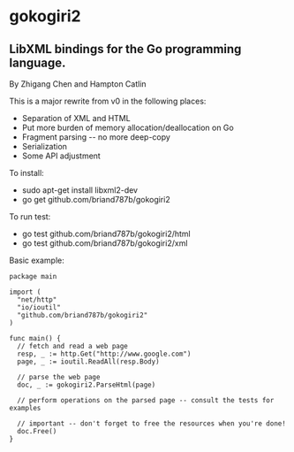 gokogiri2
========
LibXML bindings for the Go programming language.
------------------------------------------------
By Zhigang Chen and Hampton Catlin


This is a major rewrite from v0 in the following places:

- Separation of XML and HTML
- Put more burden of memory allocation/deallocation on Go
- Fragment parsing -- no more deep-copy
- Serialization
- Some API adjustment

To install:

- sudo apt-get install libxml2-dev
- go get github.com/briand787b/gokogiri2

To run test:

- go test github.com/briand787b/gokogiri2/html
- go test github.com/briand787b/gokogiri2/xml

Basic example:

    package main

    import (
      "net/http"
      "io/ioutil"
      "github.com/briand787b/gokogiri2"
    )

    func main() {
      // fetch and read a web page
      resp, _ := http.Get("http://www.google.com")
      page, _ := ioutil.ReadAll(resp.Body)

      // parse the web page
      doc, _ := gokogiri2.ParseHtml(page)

      // perform operations on the parsed page -- consult the tests for examples

      // important -- don't forget to free the resources when you're done!
      doc.Free()
    }